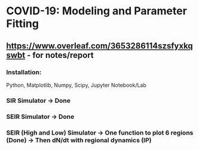 # COVID-19: Modeling and Parameter Fitting
## https://www.overleaf.com/3653286114szsfyxkqswbt - for notes/report

### Installation:
Python, Matplotlib, Numpy, Scipy, Jupyter Notebook/Lab

### SIR Simulator -> Done
### SEIR Simulator -> Done
### SEIR (High and Low) Simulator -> One function to plot 6 regions (Done) -> Then dN/dt with regional dynamics (IP)
